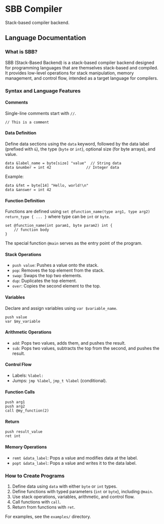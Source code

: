 # SBB Compiler

Stack-based compiler backend. 

## Language Documentation

### What is SBB?
SBB (Stack-Based Backend) is a stack-based compiler backend designed for programming languages that are themselves stack-based and compiled. It provides low-level operations for stack manipulation, memory management, and control flow, intended as a target language for compilers.

### Syntax and Language Features

#### Comments
Single-line comments start with `//`.
```sbb
// This is a comment
```

#### Data Definition
Define data sections using the `data` keyword, followed by the data label (prefixed with `&`), the type (`byte` or `int`), optional size (for byte arrays), and value.
```sbb
data &label_name = byte[size] "value"  // String data
data &number = int 42                // Integer data
```
Example:
```sbb
data &fmt = byte[14] "Hello, world!\n"
data &answer = int 42
```

#### Function Definition
Functions are defined using `set @function_name(type arg1, type arg2) return_type { ... }` where type can be `int` or `byte`.
```sbb
set @function_name(int param1, byte param2) int {
    // function body
}
```
The special function `@main` serves as the entry point of the program.

#### Stack Operations
- `push value`: Pushes a value onto the stack.
- `pop`: Removes the top element from the stack.
- `swap`: Swaps the top two elements.
- `dup`: Duplicates the top element.
- `over`: Copies the second element to the top.

#### Variables
Declare and assign variables using `var $variable_name`.
```sbb
push value
var $my_variable
```

#### Arithmetic Operations
- `add`: Pops two values, adds them, and pushes the result.
- `sub`: Pops two values, subtracts the top from the second, and pushes the result.

#### Control Flow
- Labels: `%label:`
- Jumps: `jmp %label`, `jmp_t %label` (conditional).

#### Function Calls
```sbb
push arg1
push arg2
call @my_function(2)
```

#### Return
```sbb
push result_value
ret int
```

#### Memory Operations
- `remt &data_label`: Pops a value and modifies data at the label.
- `popt &data_label`: Pops a value and writes it to the data label.

### How to Create Programs
1. Define data using `data` with either `byte` or `int` types.
2. Define functions with typed parameters (`int` or `byte`), including `@main`.
3. Use stack operations, variables, arithmetic, and control flow.
4. Call functions with `call`.
5. Return from functions with `ret`.

For examples, see the `examples/` directory. 